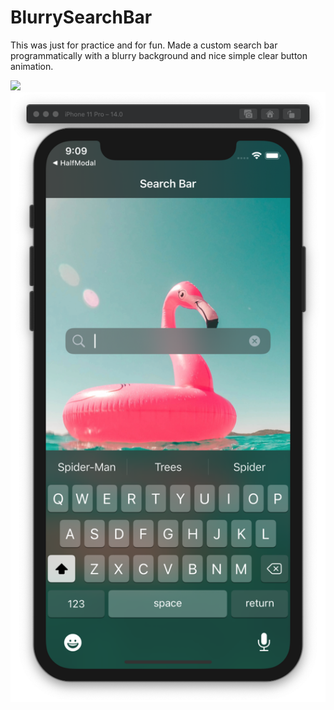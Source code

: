 # BlurrySearchBar

This was just for practice and for fun. Made a custom search bar programmatically with a blurry background and nice simple clear button animation.

![](searchBar.gif)
![](searchBar.png)
